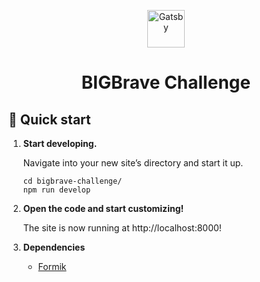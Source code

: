 <p align="center">
  <a href="https://www.gatsbyjs.com/?utm_source=starter&utm_medium=readme&utm_campaign=minimal-starter">
    <img alt="Gatsby" src="https://www.gatsbyjs.com/Gatsby-Monogram.svg" width="60" />
  </a>
</p>
<h1 align="center">
  BIGBrave Challenge
</h1>

## 🚀 Quick start

1.  **Start developing.**

    Navigate into your new site’s directory and start it up.

    ```shell
    cd bigbrave-challenge/
    npm run develop
    ```

2.  **Open the code and start customizing!**

    The site is now running at http://localhost:8000!

3.  **Dependencies**

    - [Formik](https://formik.org/)

